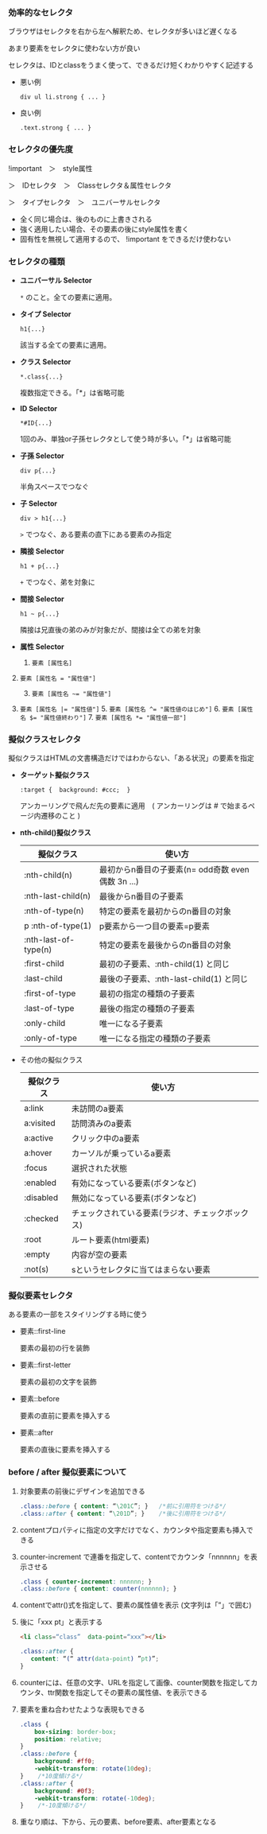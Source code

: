 ### 効率的なセレクタ

ブラウザはセレクタを右から左へ解釈ため、セレクタが多いほど遅くなる

あまり要素をセレクタに使わない方が良い

セレクタは、IDとclassをうまく使って、できるだけ短くわかりやすく記述する

* 悪い例

   `div ul li.strong { ... }`

* 良い例

   `.text.strong { ... }`



### セレクタの優先度

!important　＞　style属性

＞　IDセレクタ　＞　Classセレクタ＆属性セレクタ

＞　タイプセレクタ　＞　ユニバーサルセレクタ

* 全く同じ場合は、後のものに上書きされる
* 強く適用したい場合、その要素の後にstyle属性を書く
* 固有性を無視して適用するので、 !important をできるだけ使わない



### セレクタの種類

* **ユニバーサル Selector**

   `*` のこと。全ての要素に適用。

* **タイプ Selector**

   `h1{...}`

   該当する全ての要素に適用。

* **クラス Selector**

   `*.class{...}`

   複数指定できる。「*」は省略可能

* **ID Selector**

   `*#ID{...}`

   1回のみ、単独or子孫セレクタとして使う時が多い。「*」は省略可能

* **子孫 Selector**

   `div p{...}`

   半角スペースでつなぐ

* **子 Selector**

   `div > h1{...}`

   `>` でつなぐ、ある要素の直下にある要素のみ指定

* **隣接 Selector**

   `h1 + p{...}`

   `+` でつなぐ、弟を対象に

* **間接 Selector**

   `h1 ~ p{...}`

   隣接は兄直後の弟のみが対象だが、間接は全ての弟を対象

* **属性 Selector**

   1. `要素 [属性名]`
2. `要素 [属性名 = "属性値"]`
   
   3. `要素 [属性名 ~= "属性値"]`
4. `要素 [属性名 |= "属性値"]`
   5. `要素 [属性名 ^= "属性値のはじめ"]`
   6. `要素 [属性名 $= "属性値終わり"]`
   7. `要素 [属性名 *= "属性値一部"]`
   
   

### 擬似クラスセレクタ

擬似クラスはHTMLの文書構造だけではわからない、「ある状況」の要素を指定

* **ターゲット擬似クラス**

   `:target {  background: #ccc;  }`

   アンカーリングで飛んだ先の要素に適用　( アンカーリングは # で始まるページ内遷移のこと )

* **nth-child()擬似クラス**

   | 擬似クラス           | 使い方                                               |
   | -------------------- | ---------------------------------------------------- |
   | :nth-child(n)        | 最初からn番目の子要素(n= odd奇数  even偶数  3n  ...) |
   | :nth-last-child(n)   | 最後からn番目の子要素                                |
   | :nth-of-type(n)      | 特定の要素を最初からのn番目の対象                    |
   | p :nth-of-type(1)    | p要素から一つ目の要素=p要素                          |
   | :nth-last-of-type(n) | 特定の要素を最後からのn番目の対象                    |
   | :first-child         | 最初の子要素、:nth-child(1) と同じ                   |
   | :last-child          | 最後の子要素、:nth-last-child(1) と同じ              |
   | :first-of-type       | 最初の指定の種類の子要素                             |
   | :last-of-type        | 最後の指定の種類の子要素                             |
   | :only-child          | 唯一になる子要素                                     |
   | :only-of-type        | 唯一になる指定の種類の子要素                         |

* その他の擬似クラス

   | 擬似クラス | 使い方                                           |
   | ---------- | ------------------------------------------------ |
   | a:link     | 未訪問のa要素                                    |
   | a:visited  | 訪問済みのa要素                                  |
   | a:active   | クリック中のa要素                                |
   | a:hover    | カーソルが乗っているa要素                        |
   | :focus     | 選択された状態                                   |
   | :enabled   | 有効になっている要素(ボタンなど)                 |
   | :disabled  | 無効になっている要素(ボタンなど)                 |
   | :checked   | チェックされている要素(ラジオ、チェックボックス) |
   | :root      | ルート要素(html要素)                             |
   | :empty     | 内容が空の要素                                   |
   | :not(s)    | sというセレクタに当てはまらない要素              |



### 擬似要素セレクタ

ある要素の一部をスタイリングする時に使う

* 要素::first-line

   要素の最初の行を装飾

* 要素::first-letter

   要素の最初の文字を装飾

* 要素::before

   要素の直前に要素を挿入する

* 要素::after

   要素の直後に要素を挿入する



### before / after 擬似要素について

1. 対象要素の前後にデザインを追加できる

   ```css
   .class::before { content: “\201C”; }   /*前に引用符をつける*/
   .class::after { content: “\201D”; }    /*後に引用符をつける*/
   ```

2. contentプロパティに指定の文字だけでなく、カウンタや指定要素も挿入できる

3. counter-increment で連番を指定して、contentでカウンタ「nnnnnn」を表示させる

   ```css
   .class { counter-increment: nnnnnn; }
   .class::before { content: counter(nnnnnn); }
   ```

4. contentでattr()式を指定して、要素の属性値を表示 (文字列は「”」で囲む)

5. 後に「xxx pt」と表示する

   ```html
   <li class=“class”  data-point=“xxx”></li>
   ```

   ```css
   .class::after {
      content: “(“ attr(data-point) ”pt)”;
   }
   ```

6. counterには、任意の文字、URLを指定して画像、counter関数を指定してカウンタ、ttr関数を指定してその要素の属性値、を表示できる

7. 要素を重ね合わせたような表現もできる

   ```css
   .class {
       box-sizing: border-box;
       position: relative;
   }
   .class::before {
       background: #ff0;
       -webkit-transform: rotate(10deg);
   }	/*10度傾ける*/
   .class::after {
       background: #0f3;
       -webkit-transform: rotate(-10deg);
   }	/*-10度傾ける*/
   ```

8. 重なり順は、下から、元の要素、before要素、after要素となる





























